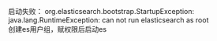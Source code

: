 启动失败：
org.elasticsearch.bootstrap.StartupException: java.lang.RuntimeException: can not run elasticsearch as root  
创建es用户组，赋权限后启动es